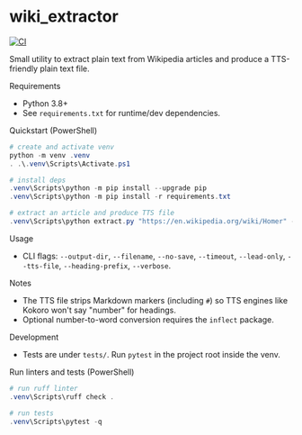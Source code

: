 # wiki_extractor

[![CI](https://github.com/patrickdeanbrown/wiki_extractor/actions/workflows/python-tests.yml/badge.svg)](https://github.com/patrickdeanbrown/wiki_extractor/actions/workflows/python-tests.yml)

Small utility to extract plain text from Wikipedia articles and produce a TTS-friendly plain text file.

Requirements
- Python 3.8+
- See `requirements.txt` for runtime/dev dependencies.

Quickstart (PowerShell)

```powershell
# create and activate venv
python -m venv .venv
. .\.venv\Scripts\Activate.ps1

# install deps
.venv\Scripts\python -m pip install --upgrade pip
.venv\Scripts\python -m pip install -r requirements.txt

# extract an article and produce TTS file
.venv\Scripts\python extract.py "https://en.wikipedia.org/wiki/Homer" --tts-file --heading-prefix "Section:" -o output
```

Usage

- CLI flags: `--output-dir`, `--filename`, `--no-save`, `--timeout`, `--lead-only`, `--tts-file`, `--heading-prefix`, `--verbose`.

Notes
- The TTS file strips Markdown markers (including `#`) so TTS engines like Kokoro won't say "number" for headings.
- Optional number-to-word conversion requires the `inflect` package.

Development
- Tests are under `tests/`. Run `pytest` in the project root inside the venv.

Run linters and tests (PowerShell)

```powershell
# run ruff linter
.venv\Scripts\ruff check .

# run tests
.venv\Scripts\pytest -q
```
